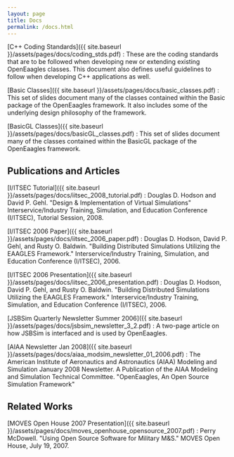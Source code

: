 ```yaml
---
layout: page
title: Docs
permalink: /docs.html
---
```

[C++ Coding Standards]({{ site.baseurl }}/assets/pages/docs/coding_stds.pdf) : These are the coding standards that are to be followed when developing new or extending existing OpenEaagles classes. This document also defines useful guidelines to follow when developing C++ applications as well.

[Basic Classes]({{ site.baseurl }}/assets/pages/docs/basic_classes.pdf) : This set of slides document many of the classes contained within the Basic package of the OpenEaagles framework. It also includes some of the underlying design philosophy of the framework.

[BasicGL Classes]({{ site.baseurl }}/assets/pages/docs/basicGL_classes.pdf) : This set of slides document many of the classes contained within the BasicGL package of the OpenEaagles framework.

## Publications and Articles
[I/ITSEC Tutorial]({{ site.baseurl }}/assets/pages/docs/iitsec_2008_tutorial.pdf) : Douglas D. Hodson and David P. Gehl. "Design & Implementation of Virtual Simulations" Interservice/Industry Training, Simulation, and Education Conference (I/ITSEC), Tutorial Session, 2008.

[I/ITSEC 2006 Paper]({{ site.baseurl }}/assets/pages/docs/iitsec_2006_paper.pdf) : Douglas D. Hodson, David P. Gehl, and Rusty O. Baldwin. "Building Distributed Simulations Utilizing the EAAGLES Framework." Interservice/Industry Training, Simulation, and Education Conference (I/ITSEC), 2006.

[I/ITSEC 2006 Presentation]({{ site.baseurl }}/assets/pages/docs/iitsec_2006_presentation.pdf) : Douglas D. Hodson, David P. Gehl, and Rusty O. Baldwin. "Building Distributed Simulations Utilizing the EAAGLES Framework." Interservice/Industry Training, Simulation, and Education Conference (I/ITSEC), 2006.

[JSBSim Quarterly Newsletter Summer 2006]({{ site.baseurl }}/assets/pages/docs/jsbsim_newsletter_3_2.pdf) : A two-page article on how JSBSim is interfaced and is used by OpenEaagles.

[AIAA Newsletter Jan 2008]({{ site.baseurl }}/assets/pages/docs/aiaa_modsim_newsletter_01_2006.pdf) : The American Institute of Aeronautics and Astronautics (AIAA) Modeling and Simulation January 2008 Newsletter. A Publication of the AIAA Modeling and Simulation Technical Committee. "OpenEaagles, An Open Source Simulation Framework"

## Related Works
[MOVES Open House 2007 Presentation]({{ site.baseurl }}/assets/pages/docs/moves_openhouse_opensource_2007.pdf)
 : Perry McDowell. "Using Open Source Software for Military M&S." MOVES Open House, July 19, 2007.

